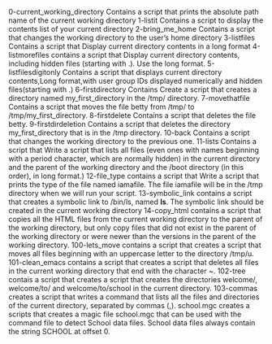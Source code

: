 0-current_working_directory Contains a script that prints the absolute path name of the current working directory
1-listit Contains a script to display the contents list of your current directory
2-bring_me_home Contains a script that changes the working directory to the user’s home directory
3-listfiles Contains a script that Display current directory contents in a long format
4-listmorefiles contains a script that Display current directory contents, including hidden files (starting with .). Use the long format.
5-listfilesdigitonly Contains a script that displays current directory contents,Long format,with user group IDs displayed numerically and hidden files(starting with .)
6-firstdirectory Contains Create a script that creates a directory named my_first_directory in the /tmp/ directory.
7-movethatfile Contains a script that moves the file betty from /tmp/ to /tmp/my_first_directory.
8-firstdelete Contains a script that  deletes the file betty.
9-firstdirdeletion Contains a script that deletes the directory my_first_directory that is in the /tmp directory.
10-back Contains a script that changes the working directory to the previous one.
11-lists Contains a script that Write a script that lists all files (even ones with names beginning with a period character, which are normally hidden) in the current directory and the parent of the working directory and the /boot directory (in this order), in long format.)
12-file_type contains a script that Write a script that prints the type of the file named iamafile. The file iamafile will be in the /tmp directory when we will run your script.
13-symbolic_link contains a script that creates a symbolic link to /bin/ls, named __ls__. The symbolic link should be created in the current working directory
14-copy_html contains a script that copies all the HTML files from the current working directory to the parent of the working directory, but only copy files that did not exist in the parent of the working directory or were newer than the versions in the parent of the working directory.
100-lets_move contains a script that creates a script that moves all files beginning with an uppercase letter to the directory /tmp/u.
101-clean_emacs contains a script that creates a script that deletes all files in the current working directory that end with the character ~.
102-tree contais a script that creates a script that creates the directories welcome/, welcome/to/ and welcome/to/school in the current directory.
103-commas creates a script that writes a command that lists all the files and directories of the current directory, separated by commas (,).
school.mgc creates a scripts that creates a magic file school.mgc that can be used with the command file to detect School data files. School data files always contain the string SCHOOL at offset 0.
